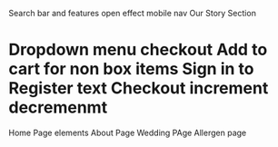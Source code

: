 Search bar and features
open effect mobile nav
Our Story Section

Dropdown menu checkout
Add to cart for non box items
Sign in to Register text
Checkout increment decremenmt
===========================================
Home Page elements
About Page
Wedding PAge
Allergen page

